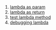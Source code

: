 1. [lambda as param](lambda_as_param/LambdaAsParam.java)
2. [lambda as return](lambda_as_result/LambdaAsResult.java)
3. [test lambda method](test_lambda_method/TestLambdaMethod.java)
4. [debugging lambda](debugging_lambda/DebuggingLambda.java)
